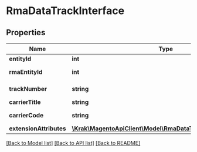 # RmaDataTrackInterface

## Properties
Name | Type | Description | Notes
------------ | ------------- | ------------- | -------------
**entityId** | **int** | Entity id | 
**rmaEntityId** | **int** | Rma entity id | 
**trackNumber** | **string** | Track number | 
**carrierTitle** | **string** | Carrier title | 
**carrierCode** | **string** | Carrier code | 
**extensionAttributes** | [**\Krak\MagentoApiClient\Model\RmaDataTrackExtensionInterface**](RmaDataTrackExtensionInterface.md) |  | [optional] 

[[Back to Model list]](../README.md#documentation-for-models) [[Back to API list]](../README.md#documentation-for-api-endpoints) [[Back to README]](../README.md)


